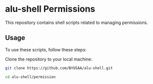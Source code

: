 # alu-shell Permissions

This repository contains shell scripts related to managing permissions.

## Usage

To use these scripts, follow these steps:

Clone the repository to your local machine:
   ```sh
   git clone https://github.com/BYUSAA/alu-shell.git

   cd alu-shell/permission
